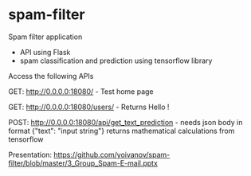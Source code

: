 # spam-filter

Spam filter application
- API using Flask
- spam classification and prediction using tensorflow library


Access the following APIs

GET: http://0.0.0.0:18080/  - Test home page

GET: http://0.0.0.0:18080/users/<user>  - Returns Hello <username>!
  
POST: http://0.0.0.0:18080/api/get_text_prediction  - needs json body in format {"text": "input string"} returns mathematical calculations from tensorflow

Presentation: https://github.com/yoivanov/spam-filter/blob/master/3_Group_Spam-E-mail.pptx
